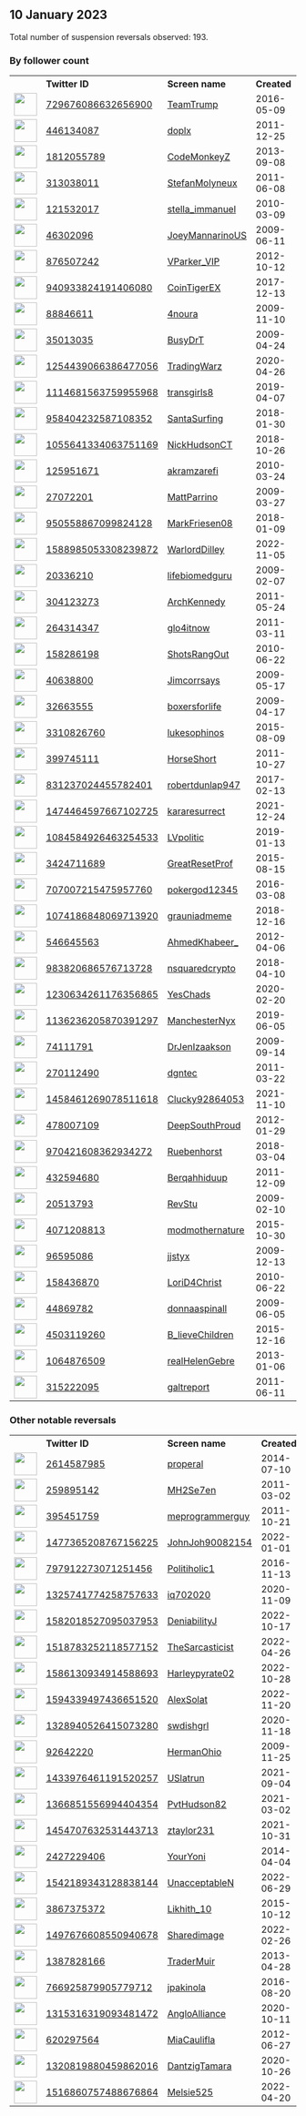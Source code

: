 
## 10 January 2023
Total number of suspension reversals observed: 193.

### By follower count
<table><tr><th></th><th align="left">Twitter ID</th><th align="left">Screen name</th>
<th align="left">Created</th><th align="left">Status</th><th align="left">Suspended</th><th align="left">Followers</th>
<tr><td><a href="https://pbs.twimg.com/profile_images/745768799849308160/KrZhjkpH_normal.jpg"><img src="https://pbs.twimg.com/profile_images/745768799849308160/KrZhjkpH_normal.jpg" width="40px" height="40px" align="center"/></a></td><td><a href="https://twitter.com/intent/user?user_id=729676086632656900">729676086632656900</a></td><td><a href="https://twitter.com/TeamTrump">TeamTrump</a></td><td>2016-05-09</td><td align="center"></td><td></td><td>2117740</td></tr>
<tr><td><a href="https://pbs.twimg.com/profile_images/1515067656730288130/eCv56YVS_normal.jpg"><img src="https://pbs.twimg.com/profile_images/1515067656730288130/eCv56YVS_normal.jpg" width="40px" height="40px" align="center"/></a></td><td><a href="https://twitter.com/intent/user?user_id=446134087">446134087</a></td><td><a href="https://twitter.com/doplx">doplx</a></td><td>2011-12-25</td><td align="center"></td><td>2022-12-13</td><td>627935</td></tr>
<tr><td><a href="https://pbs.twimg.com/profile_images/1039716719223136256/U8_ICW7l_normal.jpg"><img src="https://pbs.twimg.com/profile_images/1039716719223136256/U8_ICW7l_normal.jpg" width="40px" height="40px" align="center"/></a></td><td><a href="https://twitter.com/intent/user?user_id=1812055789">1812055789</a></td><td><a href="https://twitter.com/CodeMonkeyZ">CodeMonkeyZ</a></td><td>2013-09-08</td><td align="center"></td><td></td><td>404796</td></tr>
<tr><td><a href="https://pbs.twimg.com/profile_images/1234880944013705216/j4Eq5wRj_normal.jpg"><img src="https://pbs.twimg.com/profile_images/1234880944013705216/j4Eq5wRj_normal.jpg" width="40px" height="40px" align="center"/></a></td><td><a href="https://twitter.com/intent/user?user_id=313038011">313038011</a></td><td><a href="https://twitter.com/StefanMolyneux">StefanMolyneux</a></td><td>2011-06-08</td><td align="center"></td><td></td><td>385214</td></tr>
<tr><td><a href="https://pbs.twimg.com/profile_images/1612796599494656004/tnevDo-m_normal.jpg"><img src="https://pbs.twimg.com/profile_images/1612796599494656004/tnevDo-m_normal.jpg" width="40px" height="40px" align="center"/></a></td><td><a href="https://twitter.com/intent/user?user_id=121532017">121532017</a></td><td><a href="https://twitter.com/stella_immanuel">stella_immanuel</a></td><td>2010-03-09</td><td align="center"></td><td></td><td>226250</td></tr>
<tr><td><a href="https://pbs.twimg.com/profile_images/1665691448757428224/LewKzrlD_normal.jpg"><img src="https://pbs.twimg.com/profile_images/1665691448757428224/LewKzrlD_normal.jpg" width="40px" height="40px" align="center"/></a></td><td><a href="https://twitter.com/intent/user?user_id=46302096">46302096</a></td><td><a href="https://twitter.com/JoeyMannarinoUS">JoeyMannarinoUS</a></td><td>2009-06-11</td><td align="center"></td><td></td><td>205746</td></tr>
<tr><td><a href="https://pbs.twimg.com/profile_images/1545173105034887168/jqQufbuv_normal.jpg"><img src="https://pbs.twimg.com/profile_images/1545173105034887168/jqQufbuv_normal.jpg" width="40px" height="40px" align="center"/></a></td><td><a href="https://twitter.com/intent/user?user_id=876507242">876507242</a></td><td><a href="https://twitter.com/VParker_VIP">VParker_VIP</a></td><td>2012-10-12</td><td align="center"></td><td>2022-12-23</td><td>195277</td></tr>
<tr><td><a href="https://pbs.twimg.com/profile_images/1415985749799800834/RjOtfVvf_normal.jpg"><img src="https://pbs.twimg.com/profile_images/1415985749799800834/RjOtfVvf_normal.jpg" width="40px" height="40px" align="center"/></a></td><td><a href="https://twitter.com/intent/user?user_id=940933824191406080">940933824191406080</a></td><td><a href="https://twitter.com/CoinTigerEX">CoinTigerEX</a></td><td>2017-12-13</td><td align="center"></td><td>2023-01-09</td><td>156300</td></tr>
<tr><td><a href="https://pbs.twimg.com/profile_images/1095514113567014912/lDf5Bf5j_normal.jpg"><img src="https://pbs.twimg.com/profile_images/1095514113567014912/lDf5Bf5j_normal.jpg" width="40px" height="40px" align="center"/></a></td><td><a href="https://twitter.com/intent/user?user_id=88846611">88846611</a></td><td><a href="https://twitter.com/4noura">4noura</a></td><td>2009-11-10</td><td align="center"></td><td>2023-01-07</td><td>126073</td></tr>
<tr><td><a href="https://pbs.twimg.com/profile_images/1289271123/Sherri_hi-rez_normal.JPG"><img src="https://pbs.twimg.com/profile_images/1289271123/Sherri_hi-rez_normal.JPG" width="40px" height="40px" align="center"/></a></td><td><a href="https://twitter.com/intent/user?user_id=35013035">35013035</a></td><td><a href="https://twitter.com/BusyDrT">BusyDrT</a></td><td>2009-04-24</td><td align="center"></td><td></td><td>125332</td></tr>
<tr><td><a href="https://pbs.twimg.com/profile_images/1435029322943897603/I4M6SrV9_normal.jpg"><img src="https://pbs.twimg.com/profile_images/1435029322943897603/I4M6SrV9_normal.jpg" width="40px" height="40px" align="center"/></a></td><td><a href="https://twitter.com/intent/user?user_id=1254439066386477056">1254439066386477056</a></td><td><a href="https://twitter.com/TradingWarz">TradingWarz</a></td><td>2020-04-26</td><td align="center"></td><td>2022-12-15</td><td>105415</td></tr>
<tr><td><a href="https://pbs.twimg.com/profile_images/1659356582105194506/cKseAM0l_normal.jpg"><img src="https://pbs.twimg.com/profile_images/1659356582105194506/cKseAM0l_normal.jpg" width="40px" height="40px" align="center"/></a></td><td><a href="https://twitter.com/intent/user?user_id=1114681563759955968">1114681563759955968</a></td><td><a href="https://twitter.com/transgirls8">transgirls8</a></td><td>2019-04-07</td><td align="center"></td><td>2023-01-05</td><td>99963</td></tr>
<tr><td><a href="https://pbs.twimg.com/profile_images/1646694533936316416/wL_iClVG_normal.jpg"><img src="https://pbs.twimg.com/profile_images/1646694533936316416/wL_iClVG_normal.jpg" width="40px" height="40px" align="center"/></a></td><td><a href="https://twitter.com/intent/user?user_id=958404232587108352">958404232587108352</a></td><td><a href="https://twitter.com/SantaSurfing">SantaSurfing</a></td><td>2018-01-30</td><td align="center"></td><td></td><td>96029</td></tr>
<tr><td><a href="https://pbs.twimg.com/profile_images/1612774942361149442/Pw6-rVeB_normal.jpg"><img src="https://pbs.twimg.com/profile_images/1612774942361149442/Pw6-rVeB_normal.jpg" width="40px" height="40px" align="center"/></a></td><td><a href="https://twitter.com/intent/user?user_id=1055641334063751169">1055641334063751169</a></td><td><a href="https://twitter.com/NickHudsonCT">NickHudsonCT</a></td><td>2018-10-26</td><td align="center"></td><td>2022-03-30</td><td>77990</td></tr>
<tr><td><a href="https://pbs.twimg.com/profile_images/378800000229780697/071ebe3c9f95d9bbc805ece0e2fec723_normal.jpeg"><img src="https://pbs.twimg.com/profile_images/378800000229780697/071ebe3c9f95d9bbc805ece0e2fec723_normal.jpeg" width="40px" height="40px" align="center"/></a></td><td><a href="https://twitter.com/intent/user?user_id=125951671">125951671</a></td><td><a href="https://twitter.com/akramzarefi">akramzarefi</a></td><td>2010-03-24</td><td align="center"></td><td>2022-12-30</td><td>73463</td></tr>
<tr><td><a href="https://pbs.twimg.com/profile_images/1656637951340601346/N1A55H68_normal.jpg"><img src="https://pbs.twimg.com/profile_images/1656637951340601346/N1A55H68_normal.jpg" width="40px" height="40px" align="center"/></a></td><td><a href="https://twitter.com/intent/user?user_id=27072201">27072201</a></td><td><a href="https://twitter.com/MattParrino">MattParrino</a></td><td>2009-03-27</td><td align="center"></td><td>2023-01-02</td><td>65715</td></tr>
<tr><td><a href="https://pbs.twimg.com/profile_images/1650346542891511808/CafgVQWq_normal.jpg"><img src="https://pbs.twimg.com/profile_images/1650346542891511808/CafgVQWq_normal.jpg" width="40px" height="40px" align="center"/></a></td><td><a href="https://twitter.com/intent/user?user_id=950558867099824128">950558867099824128</a></td><td><a href="https://twitter.com/MarkFriesen08">MarkFriesen08</a></td><td>2018-01-09</td><td align="center"></td><td>2022-10-17</td><td>50497</td></tr>
<tr><td><a href="https://pbs.twimg.com/profile_images/1588985725864890369/biMOpIz__normal.jpg"><img src="https://pbs.twimg.com/profile_images/1588985725864890369/biMOpIz__normal.jpg" width="40px" height="40px" align="center"/></a></td><td><a href="https://twitter.com/intent/user?user_id=1588985053308239872">1588985053308239872</a></td><td><a href="https://twitter.com/WarlordDilley">WarlordDilley</a></td><td>2022-11-05</td><td align="center"></td><td>2022-11-18</td><td>45866</td></tr>
<tr><td><a href="https://pbs.twimg.com/profile_images/1130807819287126016/Ghn-8wCc_normal.jpg"><img src="https://pbs.twimg.com/profile_images/1130807819287126016/Ghn-8wCc_normal.jpg" width="40px" height="40px" align="center"/></a></td><td><a href="https://twitter.com/intent/user?user_id=20336210">20336210</a></td><td><a href="https://twitter.com/lifebiomedguru">lifebiomedguru</a></td><td>2009-02-07</td><td align="center"></td><td>2022-08-06</td><td>45254</td></tr>
<tr><td><a href="https://pbs.twimg.com/profile_images/1612789806601314309/CCGgHPiK_normal.jpg"><img src="https://pbs.twimg.com/profile_images/1612789806601314309/CCGgHPiK_normal.jpg" width="40px" height="40px" align="center"/></a></td><td><a href="https://twitter.com/intent/user?user_id=304123273">304123273</a></td><td><a href="https://twitter.com/ArchKennedy">ArchKennedy</a></td><td>2011-05-24</td><td align="center"></td><td></td><td>44558</td></tr>
<tr><td><a href="https://pbs.twimg.com/profile_images/1060040060265881600/XSGa-YZc_normal.jpg"><img src="https://pbs.twimg.com/profile_images/1060040060265881600/XSGa-YZc_normal.jpg" width="40px" height="40px" align="center"/></a></td><td><a href="https://twitter.com/intent/user?user_id=264314347">264314347</a></td><td><a href="https://twitter.com/glo4itnow">glo4itnow</a></td><td>2011-03-11</td><td align="center"></td><td></td><td>43173</td></tr>
<tr><td><a href="https://pbs.twimg.com/profile_images/1666603413067673600/TAVy6Fyh_normal.jpg"><img src="https://pbs.twimg.com/profile_images/1666603413067673600/TAVy6Fyh_normal.jpg" width="40px" height="40px" align="center"/></a></td><td><a href="https://twitter.com/intent/user?user_id=158286198">158286198</a></td><td><a href="https://twitter.com/ShotsRangOut">ShotsRangOut</a></td><td>2010-06-22</td><td align="center"></td><td>2022-06-04</td><td>43054</td></tr>
<tr><td><a href="https://pbs.twimg.com/profile_images/1187004252163575809/IDEE7VhP_normal.jpg"><img src="https://pbs.twimg.com/profile_images/1187004252163575809/IDEE7VhP_normal.jpg" width="40px" height="40px" align="center"/></a></td><td><a href="https://twitter.com/intent/user?user_id=40638800">40638800</a></td><td><a href="https://twitter.com/Jimcorrsays">Jimcorrsays</a></td><td>2009-05-17</td><td align="center"></td><td></td><td>40411</td></tr>
<tr><td><a href="https://pbs.twimg.com/profile_images/1613553965353865218/zWPVfyWn_normal.jpg"><img src="https://pbs.twimg.com/profile_images/1613553965353865218/zWPVfyWn_normal.jpg" width="40px" height="40px" align="center"/></a></td><td><a href="https://twitter.com/intent/user?user_id=32663555">32663555</a></td><td><a href="https://twitter.com/boxersforlife">boxersforlife</a></td><td>2009-04-17</td><td align="center"></td><td></td><td>36682</td></tr>
<tr><td><a href="https://pbs.twimg.com/profile_images/1616409145019596800/WD9eeLQ5_normal.jpg"><img src="https://pbs.twimg.com/profile_images/1616409145019596800/WD9eeLQ5_normal.jpg" width="40px" height="40px" align="center"/></a></td><td><a href="https://twitter.com/intent/user?user_id=3310826760">3310826760</a></td><td><a href="https://twitter.com/lukesophinos">lukesophinos</a></td><td>2015-08-09</td><td align="center"></td><td>2022-12-29</td><td>35491</td></tr>
<tr><td><a href="https://pbs.twimg.com/profile_images/1616462422667051010/0RY7gVhQ_normal.jpg"><img src="https://pbs.twimg.com/profile_images/1616462422667051010/0RY7gVhQ_normal.jpg" width="40px" height="40px" align="center"/></a></td><td><a href="https://twitter.com/intent/user?user_id=399745111">399745111</a></td><td><a href="https://twitter.com/HorseShort">HorseShort</a></td><td>2011-10-27</td><td align="center"></td><td></td><td>33483</td></tr>
<tr><td><a href="https://pbs.twimg.com/profile_images/1644663967736889346/L21xw_Ks_normal.jpg"><img src="https://pbs.twimg.com/profile_images/1644663967736889346/L21xw_Ks_normal.jpg" width="40px" height="40px" align="center"/></a></td><td><a href="https://twitter.com/intent/user?user_id=831237024455782401">831237024455782401</a></td><td><a href="https://twitter.com/robertdunlap947">robertdunlap947</a></td><td>2017-02-13</td><td align="center"></td><td></td><td>33161</td></tr>
<tr><td><a href="https://pbs.twimg.com/profile_images/1613606578812223516/BtrHRFne_normal.jpg"><img src="https://pbs.twimg.com/profile_images/1613606578812223516/BtrHRFne_normal.jpg" width="40px" height="40px" align="center"/></a></td><td><a href="https://twitter.com/intent/user?user_id=1474464597667102725">1474464597667102725</a></td><td><a href="https://twitter.com/kararesurrect">kararesurrect</a></td><td>2021-12-24</td><td align="center"></td><td>2022-02-18</td><td>31844</td></tr>
<tr><td><a href="https://pbs.twimg.com/profile_images/1664350262029582340/gxNNbB1T_normal.jpg"><img src="https://pbs.twimg.com/profile_images/1664350262029582340/gxNNbB1T_normal.jpg" width="40px" height="40px" align="center"/></a></td><td><a href="https://twitter.com/intent/user?user_id=1084584926463254533">1084584926463254533</a></td><td><a href="https://twitter.com/LVpolitic">LVpolitic</a></td><td>2019-01-13</td><td align="center"></td><td></td><td>29195</td></tr>
<tr><td><a href="https://pbs.twimg.com/profile_images/1670628153528573952/RmQHETmh_normal.jpg"><img src="https://pbs.twimg.com/profile_images/1670628153528573952/RmQHETmh_normal.jpg" width="40px" height="40px" align="center"/></a></td><td><a href="https://twitter.com/intent/user?user_id=3424711689">3424711689</a></td><td><a href="https://twitter.com/GreatResetProf">GreatResetProf</a></td><td>2015-08-15</td><td align="center"></td><td></td><td>28068</td></tr>
<tr><td><a href="https://pbs.twimg.com/profile_images/1099198742454886400/xRcw0Vgh_normal.jpg"><img src="https://pbs.twimg.com/profile_images/1099198742454886400/xRcw0Vgh_normal.jpg" width="40px" height="40px" align="center"/></a></td><td><a href="https://twitter.com/intent/user?user_id=707007215475957760">707007215475957760</a></td><td><a href="https://twitter.com/pokergod12345">pokergod12345</a></td><td>2016-03-08</td><td align="center"></td><td>2022-07-17</td><td>27291</td></tr>
<tr><td><a href="https://pbs.twimg.com/profile_images/1074193580254744576/ZOdjVzsg_normal.jpg"><img src="https://pbs.twimg.com/profile_images/1074193580254744576/ZOdjVzsg_normal.jpg" width="40px" height="40px" align="center"/></a></td><td><a href="https://twitter.com/intent/user?user_id=1074186848069713920">1074186848069713920</a></td><td><a href="https://twitter.com/grauniadmeme">grauniadmeme</a></td><td>2018-12-16</td><td align="center"></td><td></td><td>24207</td></tr>
<tr><td><a href="https://pbs.twimg.com/profile_images/1457309487568621571/NvDPSv4K_normal.jpg"><img src="https://pbs.twimg.com/profile_images/1457309487568621571/NvDPSv4K_normal.jpg" width="40px" height="40px" align="center"/></a></td><td><a href="https://twitter.com/intent/user?user_id=546645563">546645563</a></td><td><a href="https://twitter.com/AhmedKhabeer_">AhmedKhabeer_</a></td><td>2012-04-06</td><td align="center"></td><td>2022-12-30</td><td>23503</td></tr>
<tr><td><a href="https://pbs.twimg.com/profile_images/1658243176577085440/MTis3Pqu_normal.jpg"><img src="https://pbs.twimg.com/profile_images/1658243176577085440/MTis3Pqu_normal.jpg" width="40px" height="40px" align="center"/></a></td><td><a href="https://twitter.com/intent/user?user_id=983820686576713728">983820686576713728</a></td><td><a href="https://twitter.com/nsquaredcrypto">nsquaredcrypto</a></td><td>2018-04-10</td><td align="center"></td><td>2022-02-27</td><td>18548</td></tr>
<tr><td><a href="https://pbs.twimg.com/profile_images/1665038713078808578/dj3qpHsf_normal.jpg"><img src="https://pbs.twimg.com/profile_images/1665038713078808578/dj3qpHsf_normal.jpg" width="40px" height="40px" align="center"/></a></td><td><a href="https://twitter.com/intent/user?user_id=1230634261176356865">1230634261176356865</a></td><td><a href="https://twitter.com/YesChads">YesChads</a></td><td>2020-02-20</td><td align="center"></td><td>2022-02-13</td><td>18265</td></tr>
<tr><td><a href="https://pbs.twimg.com/profile_images/1392932763284672515/XLp9miEL_normal.jpg"><img src="https://pbs.twimg.com/profile_images/1392932763284672515/XLp9miEL_normal.jpg" width="40px" height="40px" align="center"/></a></td><td><a href="https://twitter.com/intent/user?user_id=1136236205870391297">1136236205870391297</a></td><td><a href="https://twitter.com/ManchesterNyx">ManchesterNyx</a></td><td>2019-06-05</td><td align="center"></td><td>2023-01-04</td><td>18164</td></tr>
<tr><td><a href="https://pbs.twimg.com/profile_images/1613032451575537664/VNRNeJRn_normal.jpg"><img src="https://pbs.twimg.com/profile_images/1613032451575537664/VNRNeJRn_normal.jpg" width="40px" height="40px" align="center"/></a></td><td><a href="https://twitter.com/intent/user?user_id=74111791">74111791</a></td><td><a href="https://twitter.com/DrJenIzaakson">DrJenIzaakson</a></td><td>2009-09-14</td><td align="center"></td><td></td><td>17825</td></tr>
<tr><td><a href="https://pbs.twimg.com/profile_images/1612864654455226368/KhG21i9W_normal.jpg"><img src="https://pbs.twimg.com/profile_images/1612864654455226368/KhG21i9W_normal.jpg" width="40px" height="40px" align="center"/></a></td><td><a href="https://twitter.com/intent/user?user_id=270112490">270112490</a></td><td><a href="https://twitter.com/dgntec">dgntec</a></td><td>2011-03-22</td><td align="center"></td><td>2022-12-23</td><td>13437</td></tr>
<tr><td><a href="https://pbs.twimg.com/profile_images/1458462779434807299/VcDRQM9u_normal.jpg"><img src="https://pbs.twimg.com/profile_images/1458462779434807299/VcDRQM9u_normal.jpg" width="40px" height="40px" align="center"/></a></td><td><a href="https://twitter.com/intent/user?user_id=1458461269078511618">1458461269078511618</a></td><td><a href="https://twitter.com/Clucky92864053">Clucky92864053</a></td><td>2021-11-10</td><td align="center"></td><td>2022-07-18</td><td>12220</td></tr>
<tr><td><a href="https://pbs.twimg.com/profile_images/1646844010760228864/CS24Q9-s_normal.jpg"><img src="https://pbs.twimg.com/profile_images/1646844010760228864/CS24Q9-s_normal.jpg" width="40px" height="40px" align="center"/></a></td><td><a href="https://twitter.com/intent/user?user_id=478007109">478007109</a></td><td><a href="https://twitter.com/DeepSouthProud">DeepSouthProud</a></td><td>2012-01-29</td><td align="center"></td><td></td><td>10861</td></tr>
<tr><td><a href="https://pbs.twimg.com/profile_images/1276080690342363136/EFZaNTkV_normal.jpg"><img src="https://pbs.twimg.com/profile_images/1276080690342363136/EFZaNTkV_normal.jpg" width="40px" height="40px" align="center"/></a></td><td><a href="https://twitter.com/intent/user?user_id=970421608362934272">970421608362934272</a></td><td><a href="https://twitter.com/Ruebenhorst">Ruebenhorst</a></td><td>2018-03-04</td><td align="center"></td><td>2022-07-31</td><td>10546</td></tr>
<tr><td><a href="https://pbs.twimg.com/profile_images/1623921828036218880/5DPCDae6_normal.jpg"><img src="https://pbs.twimg.com/profile_images/1623921828036218880/5DPCDae6_normal.jpg" width="40px" height="40px" align="center"/></a></td><td><a href="https://twitter.com/intent/user?user_id=432594680">432594680</a></td><td><a href="https://twitter.com/Berqahhiduup">Berqahhiduup</a></td><td>2011-12-09</td><td align="center"></td><td>2022-12-18</td><td>10319</td></tr>
<tr><td><a href="https://pbs.twimg.com/profile_images/1612740676403314688/B_Y_AzT6_normal.jpg"><img src="https://pbs.twimg.com/profile_images/1612740676403314688/B_Y_AzT6_normal.jpg" width="40px" height="40px" align="center"/></a></td><td><a href="https://twitter.com/intent/user?user_id=20513793">20513793</a></td><td><a href="https://twitter.com/RevStu">RevStu</a></td><td>2009-02-10</td><td align="center"></td><td></td><td>10049</td></tr>
<tr><td><a href="https://pbs.twimg.com/profile_images/664532854211145729/clW9M8GI_normal.jpg"><img src="https://pbs.twimg.com/profile_images/664532854211145729/clW9M8GI_normal.jpg" width="40px" height="40px" align="center"/></a></td><td><a href="https://twitter.com/intent/user?user_id=4071208813">4071208813</a></td><td><a href="https://twitter.com/modmothernature">modmothernature</a></td><td>2015-10-30</td><td align="center"></td><td>2022-11-28</td><td>9663</td></tr>
<tr><td><a href="https://pbs.twimg.com/profile_images/1294041956977278976/vEuaqdb3_normal.jpg"><img src="https://pbs.twimg.com/profile_images/1294041956977278976/vEuaqdb3_normal.jpg" width="40px" height="40px" align="center"/></a></td><td><a href="https://twitter.com/intent/user?user_id=96595086">96595086</a></td><td><a href="https://twitter.com/jjstyx">jjstyx</a></td><td>2009-12-13</td><td align="center"></td><td>2022-12-01</td><td>7433</td></tr>
<tr><td><a href="https://pbs.twimg.com/profile_images/795049277764628480/r19K3FH3_normal.jpg"><img src="https://pbs.twimg.com/profile_images/795049277764628480/r19K3FH3_normal.jpg" width="40px" height="40px" align="center"/></a></td><td><a href="https://twitter.com/intent/user?user_id=158436870">158436870</a></td><td><a href="https://twitter.com/LoriD4Christ">LoriD4Christ</a></td><td>2010-06-22</td><td align="center"></td><td></td><td>6931</td></tr>
<tr><td><a href="https://pbs.twimg.com/profile_images/1608518619322884100/bS8ahPQB_normal.jpg"><img src="https://pbs.twimg.com/profile_images/1608518619322884100/bS8ahPQB_normal.jpg" width="40px" height="40px" align="center"/></a></td><td><a href="https://twitter.com/intent/user?user_id=44869782">44869782</a></td><td><a href="https://twitter.com/donnaaspinall">donnaaspinall</a></td><td>2009-06-05</td><td align="center"></td><td>2022-12-31</td><td>5235</td></tr>
<tr><td><a href="https://pbs.twimg.com/profile_images/1628062115683618817/IbQ51rhi_normal.jpg"><img src="https://pbs.twimg.com/profile_images/1628062115683618817/IbQ51rhi_normal.jpg" width="40px" height="40px" align="center"/></a></td><td><a href="https://twitter.com/intent/user?user_id=4503119260">4503119260</a></td><td><a href="https://twitter.com/B_lieveChildren">B_lieveChildren</a></td><td>2015-12-16</td><td align="center"></td><td></td><td>4580</td></tr>
<tr><td><a href="https://pbs.twimg.com/profile_images/1585987899052511234/VUstYKpS_normal.jpg"><img src="https://pbs.twimg.com/profile_images/1585987899052511234/VUstYKpS_normal.jpg" width="40px" height="40px" align="center"/></a></td><td><a href="https://twitter.com/intent/user?user_id=1064876509">1064876509</a></td><td><a href="https://twitter.com/realHelenGebre">realHelenGebre</a></td><td>2013-01-06</td><td align="center"></td><td>2022-12-15</td><td>4436</td></tr>
<tr><td><a href="https://pbs.twimg.com/profile_images/534011204373471233/DskUR3eY_normal.jpeg"><img src="https://pbs.twimg.com/profile_images/534011204373471233/DskUR3eY_normal.jpeg" width="40px" height="40px" align="center"/></a></td><td><a href="https://twitter.com/intent/user?user_id=315222095">315222095</a></td><td><a href="https://twitter.com/galtreport">galtreport</a></td><td>2011-06-11</td><td align="center"></td><td></td><td>4422</td></tr>
</table>

### Other notable reversals
<table><tr><th></th><th align="left">Twitter ID</th><th align="left">Screen name</th>
<th align="left">Created</th><th align="left">Status</th><th align="left">Suspended</th><th align="left">Followers</th>
<tr><td><a href="https://pbs.twimg.com/profile_images/487053064273010688/gJQqvBc5_normal.jpeg"><img src="https://pbs.twimg.com/profile_images/487053064273010688/gJQqvBc5_normal.jpeg" width="40px" height="40px" align="center"/></a></td><td><a href="https://twitter.com/intent/user?user_id=2614587985">2614587985</a></td><td><a href="https://twitter.com/properal">properal</a></td><td>2014-07-10</td><td align="center"></td><td>2022-12-27</td><td>932</td></tr>
<tr><td><a href="https://pbs.twimg.com/profile_images/1650732587235569665/B-thN2zQ_normal.jpg"><img src="https://pbs.twimg.com/profile_images/1650732587235569665/B-thN2zQ_normal.jpg" width="40px" height="40px" align="center"/></a></td><td><a href="https://twitter.com/intent/user?user_id=259895142">259895142</a></td><td><a href="https://twitter.com/MH2Se7en">MH2Se7en</a></td><td>2011-03-02</td><td align="center"></td><td>2023-01-06</td><td>1779</td></tr>
<tr><td><a href="https://pbs.twimg.com/profile_images/1550835555251929088/bRQ1qsFO_normal.jpg"><img src="https://pbs.twimg.com/profile_images/1550835555251929088/bRQ1qsFO_normal.jpg" width="40px" height="40px" align="center"/></a></td><td><a href="https://twitter.com/intent/user?user_id=395451759">395451759</a></td><td><a href="https://twitter.com/meprogrammerguy">meprogrammerguy</a></td><td>2011-10-21</td><td align="center"></td><td>2023-01-06</td><td>2797</td></tr>
<tr><td><a href="https://pbs.twimg.com/profile_images/1477365372689035264/phFr_HeR_normal.jpg"><img src="https://pbs.twimg.com/profile_images/1477365372689035264/phFr_HeR_normal.jpg" width="40px" height="40px" align="center"/></a></td><td><a href="https://twitter.com/intent/user?user_id=1477365208767156225">1477365208767156225</a></td><td><a href="https://twitter.com/JohnJoh90082154">JohnJoh90082154</a></td><td>2022-01-01</td><td align="center"></td><td>2022-12-16</td><td>670</td></tr>
<tr><td><a href="https://abs.twimg.com/sticky/default_profile_images/default_profile_normal.png"><img src="https://abs.twimg.com/sticky/default_profile_images/default_profile_normal.png" width="40px" height="40px" align="center"/></a></td><td><a href="https://twitter.com/intent/user?user_id=797912273071251456">797912273071251456</a></td><td><a href="https://twitter.com/Politiholic1">Politiholic1</a></td><td>2016-11-13</td><td align="center"></td><td>2023-01-06</td><td>12</td></tr>
<tr><td><a href="https://pbs.twimg.com/profile_images/1325748205854871552/K3sNhDBi_normal.jpg"><img src="https://pbs.twimg.com/profile_images/1325748205854871552/K3sNhDBi_normal.jpg" width="40px" height="40px" align="center"/></a></td><td><a href="https://twitter.com/intent/user?user_id=1325741774258757633">1325741774258757633</a></td><td><a href="https://twitter.com/iq702020">iq702020</a></td><td>2020-11-09</td><td align="center"></td><td>2023-01-04</td><td>1854</td></tr>
<tr><td><a href="https://pbs.twimg.com/profile_images/1582018954075283457/PE0kUSCW_normal.jpg"><img src="https://pbs.twimg.com/profile_images/1582018954075283457/PE0kUSCW_normal.jpg" width="40px" height="40px" align="center"/></a></td><td><a href="https://twitter.com/intent/user?user_id=1582018527095037953">1582018527095037953</a></td><td><a href="https://twitter.com/DeniabilityJ">DeniabilityJ</a></td><td>2022-10-17</td><td align="center"></td><td>2023-01-03</td><td>61</td></tr>
<tr><td><a href="https://pbs.twimg.com/profile_images/1630419654077296640/E6mjAuPf_normal.jpg"><img src="https://pbs.twimg.com/profile_images/1630419654077296640/E6mjAuPf_normal.jpg" width="40px" height="40px" align="center"/></a></td><td><a href="https://twitter.com/intent/user?user_id=1518783252118577152">1518783252118577152</a></td><td><a href="https://twitter.com/TheSarcasticist">TheSarcasticist</a></td><td>2022-04-26</td><td align="center"></td><td>2023-01-05</td><td>2847</td></tr>
<tr><td><a href="https://pbs.twimg.com/profile_images/1592744231797415938/ojqoFaUN_normal.jpg"><img src="https://pbs.twimg.com/profile_images/1592744231797415938/ojqoFaUN_normal.jpg" width="40px" height="40px" align="center"/></a></td><td><a href="https://twitter.com/intent/user?user_id=1586130934914588693">1586130934914588693</a></td><td><a href="https://twitter.com/Harleypyrate02">Harleypyrate02</a></td><td>2022-10-28</td><td align="center">👋</td><td>2022-12-16</td><td>337</td></tr>
<tr><td><a href="https://pbs.twimg.com/profile_images/1646495969008050176/QD1j154P_normal.jpg"><img src="https://pbs.twimg.com/profile_images/1646495969008050176/QD1j154P_normal.jpg" width="40px" height="40px" align="center"/></a></td><td><a href="https://twitter.com/intent/user?user_id=1594339497436651520">1594339497436651520</a></td><td><a href="https://twitter.com/AlexSolat">AlexSolat</a></td><td>2022-11-20</td><td align="center"></td><td>2023-01-08</td><td>1814</td></tr>
<tr><td><a href="https://pbs.twimg.com/profile_images/1669980968655130625/M0lih7df_normal.jpg"><img src="https://pbs.twimg.com/profile_images/1669980968655130625/M0lih7df_normal.jpg" width="40px" height="40px" align="center"/></a></td><td><a href="https://twitter.com/intent/user?user_id=1328940526415073280">1328940526415073280</a></td><td><a href="https://twitter.com/swdishgrl">swdishgrl</a></td><td>2020-11-18</td><td align="center"></td><td>2023-01-05</td><td>4334</td></tr>
<tr><td><a href="https://pbs.twimg.com/profile_images/1668862125815504896/rwKAX1uk_normal.jpg"><img src="https://pbs.twimg.com/profile_images/1668862125815504896/rwKAX1uk_normal.jpg" width="40px" height="40px" align="center"/></a></td><td><a href="https://twitter.com/intent/user?user_id=92642220">92642220</a></td><td><a href="https://twitter.com/HermanOhio">HermanOhio</a></td><td>2009-11-25</td><td align="center"></td><td>2022-10-30</td><td>3361</td></tr>
<tr><td><a href="https://pbs.twimg.com/profile_images/1433978261323853826/J-yL2DD7_normal.jpg"><img src="https://pbs.twimg.com/profile_images/1433978261323853826/J-yL2DD7_normal.jpg" width="40px" height="40px" align="center"/></a></td><td><a href="https://twitter.com/intent/user?user_id=1433976461191520257">1433976461191520257</a></td><td><a href="https://twitter.com/USlatrun">USlatrun</a></td><td>2021-09-04</td><td align="center">🚫</td><td>2023-01-06</td><td>220</td></tr>
<tr><td><a href="https://pbs.twimg.com/profile_images/1374543319020101633/wBklGFll_normal.jpg"><img src="https://pbs.twimg.com/profile_images/1374543319020101633/wBklGFll_normal.jpg" width="40px" height="40px" align="center"/></a></td><td><a href="https://twitter.com/intent/user?user_id=1366851556994404354">1366851556994404354</a></td><td><a href="https://twitter.com/PvtHudson82">PvtHudson82</a></td><td>2021-03-02</td><td align="center"></td><td>2022-12-01</td><td>20</td></tr>
<tr><td><a href="https://pbs.twimg.com/profile_images/1661601943326785541/eD_eQmKx_normal.jpg"><img src="https://pbs.twimg.com/profile_images/1661601943326785541/eD_eQmKx_normal.jpg" width="40px" height="40px" align="center"/></a></td><td><a href="https://twitter.com/intent/user?user_id=1454707632531443713">1454707632531443713</a></td><td><a href="https://twitter.com/ztaylor231">ztaylor231</a></td><td>2021-10-31</td><td align="center"></td><td>2023-01-04</td><td>2283</td></tr>
<tr><td><a href="https://pbs.twimg.com/profile_images/1576920747079073798/ooLDJ1ll_normal.jpg"><img src="https://pbs.twimg.com/profile_images/1576920747079073798/ooLDJ1ll_normal.jpg" width="40px" height="40px" align="center"/></a></td><td><a href="https://twitter.com/intent/user?user_id=2427229406">2427229406</a></td><td><a href="https://twitter.com/YourYoni">YourYoni</a></td><td>2014-04-04</td><td align="center"></td><td>2023-01-08</td><td>2793</td></tr>
<tr><td><a href="https://pbs.twimg.com/profile_images/1542193610938060808/YM2jpJOz_normal.jpg"><img src="https://pbs.twimg.com/profile_images/1542193610938060808/YM2jpJOz_normal.jpg" width="40px" height="40px" align="center"/></a></td><td><a href="https://twitter.com/intent/user?user_id=1542189343128838144">1542189343128838144</a></td><td><a href="https://twitter.com/UnacceptableN">UnacceptableN</a></td><td>2022-06-29</td><td align="center"></td><td>2022-12-23</td><td>919</td></tr>
<tr><td><a href="https://pbs.twimg.com/profile_images/1654271891316826112/euFpEAgG_normal.jpg"><img src="https://pbs.twimg.com/profile_images/1654271891316826112/euFpEAgG_normal.jpg" width="40px" height="40px" align="center"/></a></td><td><a href="https://twitter.com/intent/user?user_id=3867375372">3867375372</a></td><td><a href="https://twitter.com/Likhith_10">Likhith_10</a></td><td>2015-10-12</td><td align="center"></td><td>2023-01-01</td><td>58</td></tr>
<tr><td><a href="https://abs.twimg.com/sticky/default_profile_images/default_profile_normal.png"><img src="https://abs.twimg.com/sticky/default_profile_images/default_profile_normal.png" width="40px" height="40px" align="center"/></a></td><td><a href="https://twitter.com/intent/user?user_id=1497676608550940678">1497676608550940678</a></td><td><a href="https://twitter.com/Sharedimage">Sharedimage</a></td><td>2022-02-26</td><td align="center"></td><td>2022-12-13</td><td>17</td></tr>
<tr><td><a href="https://pbs.twimg.com/profile_images/1615093875273605123/oDy5f2BT_normal.jpg"><img src="https://pbs.twimg.com/profile_images/1615093875273605123/oDy5f2BT_normal.jpg" width="40px" height="40px" align="center"/></a></td><td><a href="https://twitter.com/intent/user?user_id=1387828166">1387828166</a></td><td><a href="https://twitter.com/TraderMuir">TraderMuir</a></td><td>2013-04-28</td><td align="center"></td><td>2023-01-06</td><td>255</td></tr>
<tr><td><a href="https://pbs.twimg.com/profile_images/1514943931154317316/-NmpIUyL_normal.jpg"><img src="https://pbs.twimg.com/profile_images/1514943931154317316/-NmpIUyL_normal.jpg" width="40px" height="40px" align="center"/></a></td><td><a href="https://twitter.com/intent/user?user_id=766925879905779712">766925879905779712</a></td><td><a href="https://twitter.com/jpakinola">jpakinola</a></td><td>2016-08-20</td><td align="center"></td><td>2023-01-06</td><td>131</td></tr>
<tr><td><a href="https://pbs.twimg.com/profile_images/1315316627949395968/9u2Iz1cx_normal.jpg"><img src="https://pbs.twimg.com/profile_images/1315316627949395968/9u2Iz1cx_normal.jpg" width="40px" height="40px" align="center"/></a></td><td><a href="https://twitter.com/intent/user?user_id=1315316319093481472">1315316319093481472</a></td><td><a href="https://twitter.com/AngloAlliance">AngloAlliance</a></td><td>2020-10-11</td><td align="center"></td><td>2022-12-04</td><td>2095</td></tr>
<tr><td><a href="https://pbs.twimg.com/profile_images/1506729562553659394/eTUxX9Ad_normal.jpg"><img src="https://pbs.twimg.com/profile_images/1506729562553659394/eTUxX9Ad_normal.jpg" width="40px" height="40px" align="center"/></a></td><td><a href="https://twitter.com/intent/user?user_id=620297564">620297564</a></td><td><a href="https://twitter.com/MiaCaulifla">MiaCaulifla</a></td><td>2012-06-27</td><td align="center"></td><td>2022-12-23</td><td>146</td></tr>
<tr><td><a href="https://pbs.twimg.com/profile_images/1320822264883859456/FWW1TZch_normal.jpg"><img src="https://pbs.twimg.com/profile_images/1320822264883859456/FWW1TZch_normal.jpg" width="40px" height="40px" align="center"/></a></td><td><a href="https://twitter.com/intent/user?user_id=1320819880459862016">1320819880459862016</a></td><td><a href="https://twitter.com/DantzigTamara">DantzigTamara</a></td><td>2020-10-26</td><td align="center">🚫</td><td>2022-12-30</td><td>335</td></tr>
<tr><td><a href="https://pbs.twimg.com/profile_images/1547417905033367553/bJaw0dh7_normal.jpg"><img src="https://pbs.twimg.com/profile_images/1547417905033367553/bJaw0dh7_normal.jpg" width="40px" height="40px" align="center"/></a></td><td><a href="https://twitter.com/intent/user?user_id=1516860757488676864">1516860757488676864</a></td><td><a href="https://twitter.com/Melsie525">Melsie525</a></td><td>2022-04-20</td><td align="center"></td><td>2022-10-19</td><td>2094</td></tr>
</table>
